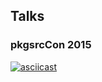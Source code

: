 ## Talks

### pkgsrcCon 2015

[![asciicast](https://asciinema.org/a/b5268o4dkffeebjox9d8mc3hs.png)](https://asciinema.org/a/b5268o4dkffeebjox9d8mc3hs?autoplay=1)
